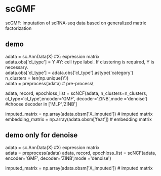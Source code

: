 # scGMF
scGMF: imputation of scRNA-seq data based on generalized matrix factorization

## demo
adata = sc.AnnData(X)               #X: expression matrix \
adata.obs['cl_type'] = Y            #Y: cell type label. If clustering is required, Y is necessary.\
adata.obs['cl_type'] = adata.obs['cl_type'].astype('category')\
n_clusters = len(np.unique(Y))\
adata = preprocess(adata)           # pre-process\

adata, record, epochloss_list = scNCF(adata, n_clusters=n_clusters, cl_type='cl_type',encoder='GMF', decoder='ZINB',mode ='denoise') #choose decoder in ['MLP','ZINB'] 

imputed_matrix = np.array(adata.obsm['X_imputed']) # imputed matrix \
embedding_matrix = np.array(adata.obsm['feat'])    # embedding matrix

## demo only for denoise
adata = sc.AnnData(X)               #X: expression matrix \
adata = preprocess(adata)
adata, record, epochloss_list = scNCF(adata, encoder='GMF', decoder='ZINB',mode ='denoise')

imputed_matrix = np.array(adata.obsm['X_imputed']) # imputed matrix 

